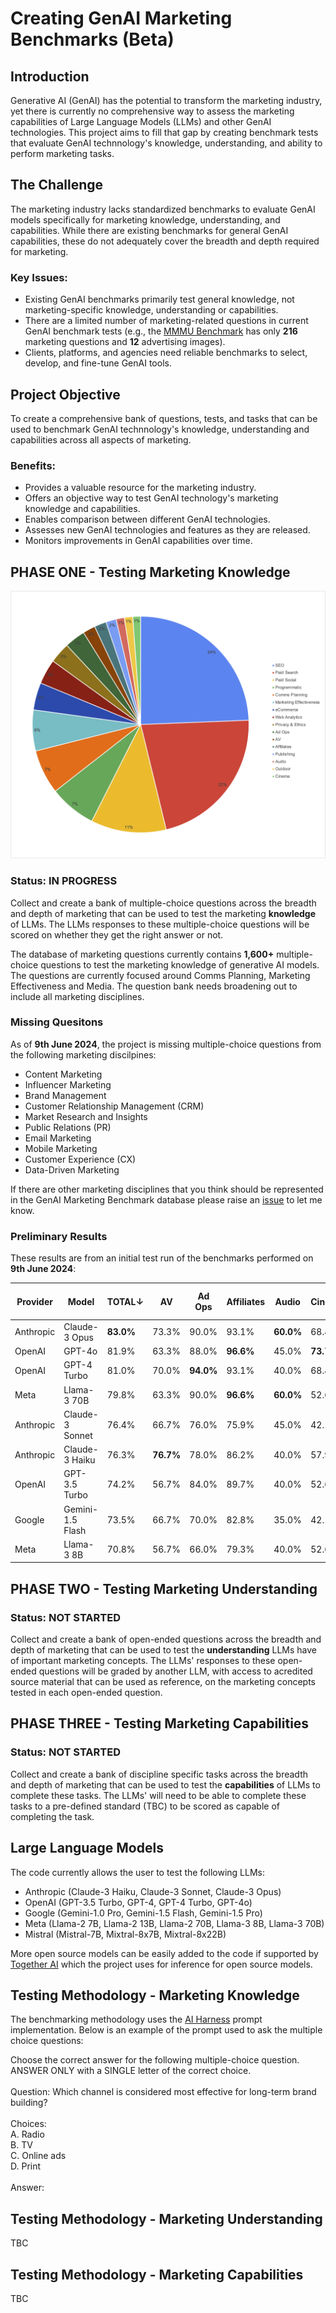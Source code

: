 # Creating GenAI Marketing Benchmarks (Beta)

## Introduction

Generative AI (GenAI) has the potential to transform the marketing industry, yet there is currently no comprehensive way to assess the marketing capabilities of Large Language Models (LLMs) and other GenAI technologies. This project aims to fill that gap by creating benchmark tests that evaluate GenAI technnology's knowledge, understanding, and ability to perform marketing tasks.

## The Challenge

The marketing industry lacks standardized benchmarks to evaluate GenAI models specifically for marketing knowledge, understanding, and capabilities. While there are existing benchmarks for general GenAI capabilities, these do not adequately cover the breadth and depth required for marketing.

### Key Issues:
- Existing GenAI benchmarks primarily test general knowledge, not marketing-specific knowledge, understanding or capabilities.
- There are a limited number of marketing-related questions in current GenAI benchmark tests (e.g., the [MMMU Benchmark](https://mmmu-benchmark.github.io) has only **216** marketing questions and **12** advertising images).
- Clients, platforms, and agencies need reliable benchmarks to select, develop, and fine-tune GenAI tools.

## Project Objective

To create a comprehensive bank of questions, tests, and tasks that can be used to benchmark GenAI technnology's knowledge, understanding and capabilities across all aspects of marketing.

### Benefits:
- Provides a valuable resource for the marketing industry.
- Offers an objective way to test GenAI technology's marketing knowledge and capabilities.
- Enables comparison between different GenAI technologies.
- Assesses new GenAI technologies and features as they are released.
- Monitors improvements in GenAI capabilities over time.

##  PHASE ONE - Testing Marketing Knowledge
![GenAI Marketing Benchmark Questions](https://github.com/seanbetts/genai-marketing-benchmarks/blob/main/Images/Questions%20_June_2024.png)

### Status: IN PROGRESS
Collect and create a bank of multiple-choice questions across the breadth and depth of marketing that can be used to test the marketing **knowledge** of LLMs. The LLMs responses to these multiple-choice questions will be scored on whether they get the right answer or not.

The database of marketing questions currently contains **1,600+** multiple-choice questions to test the marketing knowledge of generative AI models. The questions are currently focused around Comms Planning, Marketing Effectiveness and Media. The question bank needs broadening out to include all marketing disciplines.

### Missing Quesitons
As of **9th June 2024**, the project is missing multiple-choice questions from the following marketing discilpines:
- Content Marketing
- Influencer Marketing
- Brand Management
- Customer Relationship Management (CRM)
- Market Research and Insights
- Public Relations (PR)
- Email Marketing
- Mobile Marketing
- Customer Experience (CX)
- Data-Driven Marketing

If there are other marketing disciplines that you think should be represented in the GenAI Marketing Benchmark database please raise an [issue](https://github.com/seanbetts/genai-marketing-benchmarks/issues) to let me know.

### Preliminary Results
These results are from an initial test run of the benchmarks performed on **9th June 2024**:<br>

| Provider | Model           | TOTAL↓ | AV     | Ad Ops | Affiliates | Audio | Cinema | Comms Planning | Marketing Effectiveness | Outdoor | Paid Search | Paid Social | Privacy & Ethics | Programmatic | Publishing | SEO   | Web Analytics | eCommerce |
|----------|-----------------|--------|--------|--------|------------|-------|--------|----------------|-------------------------|---------|-------------|-------------|------------------|--------------|------------|-------|---------------|-----------|
| Anthropic| Claude-3 Opus   |**83.0%**| 73.3% | 90.0%  | 93.1%      |**60.0%**| 68.4%|**85.6%**       |**85.9%**                | 70.0%   |**85.6%**    |**74.2%**    | 86.0%            |**77.0%**     | 60.0%      | 86.0% | 78.3%         | 97.0%     |
| OpenAI   | GPT-4o          | 81.9%  | 63.3%  | 88.0%  |**96.6%**   | 45.0% |**73.7%**| 84.1%         | 83.8%                   | 75.0%   | 82.4%       | 72.5%       |**92.0%**         | 73.5%        |**64.0%**   | 86.0% |**83.3%**      |**100.0%** |
| OpenAI   | GPT-4 Turbo     | 81.0%  | 70.0%  |**94.0%**| 93.1%     | 40.0% | 68.4%  | 81.3%          | 75.8%                   | 65.0%   | 82.2%       | 72.0%       | 86.0%            | 71.7%        | 60.0%      |**88.3%**| 75.0%       | 98.5%     |
| Meta     | Llama-3 70B     | 79.8%  | 63.3%  | 90.0%  |**96.6%**   |**60.0%**| 52.6%| 84.11%         | 76.8%                   |**85.0%**| 79.6%       | 71.4%       | 90.0%            | 69.0%        | 52.0%      | 86.0% | 75.0%         | 95.5%     |
| Anthropic| Claude-3 Sonnet | 76.4%  | 66.7%  | 76.0%  | 75.9%      | 45.0% | 42.1%  | 80.4%          | 74.8%                   | 65.0%   | 77.1%       | 73.6%       | 84.0%            | 68.1%        | 48.0%      | 81.0% | 75.0%         | 98.5%     |
| Anthropic| Claude-3 Haiku  | 76.3%  |**76.7%**| 78.0% | 86.2%      | 40.0% | 57.9%  | 81.3%          | 81.8%                   | 70.0%   | 72.8%       | 73.1%       | 80.0%            | 68.1%        | 56.0%      | 81.0% | 68.3%         | 98.5%     |
| OpenAI   | GPT-3.5 Turbo   | 74.2%  | 56.7%  | 84.0%  | 89.7%      | 40.0% | 52.6%  | 78.5%          | 68.7%                   | 50.0%   | 73.1%       | 68.1%       | 80.0%            | 63.7%        | 60.0%      | 81.2% | 70.0%         | 95.5%     |
| Google   | Gemini-1.5 Flash| 73.5%  | 66.7%  | 70.0%  | 82.8%      | 35.0% | 42.1%  | 75.7%          | 73.7%                   | 50.0%   | 73.4%       | 66.5%       | 82.0%            | 62.8%        | 56.0%      | 80.5% | 71.7%         | 98.5%     |
| Meta     | Llama-3 8B      | 70.8%  | 56.7%  | 66.0%  | 79.3%      | 40.0% | 52.6%  | 72.0%          | 72.7%                   | 75.0%   | 69.4%       | 65.4%       | 82.0%            | 61.1%        | 40.0%      | 76.9% | 65.0%         | 97.0%     |

## PHASE TWO - Testing Marketing Understanding

### Status: NOT STARTED
Collect and create a bank of open-ended questions across the breadth and depth of marketing that can be used to test the **understanding** LLMs have of important marketing concepts. The LLMs' responses to these open-ended questions will be graded by another LLM, with access to acredited source material that can be used as reference, on the marketing concepts tested in each open-ended question.

## PHASE THREE - Testing Marketing Capabilities

### Status: NOT STARTED
Collect and create a bank of discipline specific tasks across the breadth and depth of marketing that can be used to test the **capabilities** of LLMs to complete these tasks. The LLMs' will need to be able to complete these tasks to a pre-defined standard (TBC) to be scored as capable of completing the task.

## Large Language Models
The code currently allows the user to test the following LLMs:
- Anthropic (Claude-3 Haiku, Claude-3 Sonnet, Claude-3 Opus)
- OpenAI (GPT-3.5 Turbo, GPT-4, GPT-4 Turbo, GPT-4o)
- Google (Gemini-1.0 Pro, Gemini-1.5 Flash, Gemini-1.5 Pro)
- Meta (Llama-2 7B, Llama-2 13B, Llama-2 70B, Llama-3 8B, Llama-3 70B)
- Mistral (Mistral-7B, Mixtral-8x7B, Mixtral-8x22B)

More open source models can be easily added to the code if supported by [Together AI](https://www.together.ai) which the project uses for inference for open source models.

## Testing Methodology - Marketing Knowledge
The benchmarking methodology uses the [AI Harness](https://github.com/EleutherAI/lm-evaluation-harness/tree/e47e01beea79cfe87421e2dac49e64d499c240b4) prompt implementation. Below is an example of the prompt used to ask the multiple choice questions:

Choose the correct answer for the following multiple-choice question. ANSWER ONLY with a SINGLE letter of the correct choice.<br><br>
Question: Which channel is considered most effective for long-term brand building?<br><br>
Choices:<br>
A. Radio<br>
B. TV<br>
C. Online ads<br>
D. Print<br><br>
Answer:

## Testing Methodology - Marketing Understanding

TBC

## Testing Methodology - Marketing Capabilities

TBC